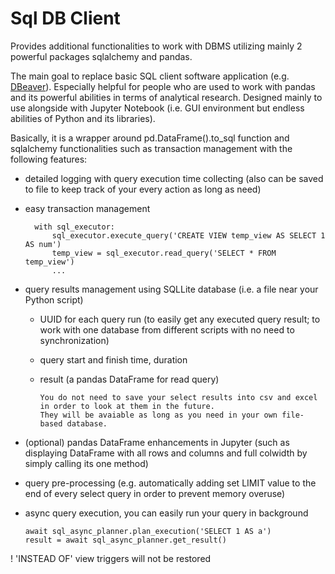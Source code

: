 # Sql DB Client

Provides additional functionalities to work with DBMS utilizing mainly 2 powerful packages sqlalchemy and pandas.

The main goal to replace basic SQL client software application (e.g. [DBeaver](https://en.wikipedia.org/wiki/DBeaver)).
Especially helpful for people who are used to work with pandas and its powerful abilities in terms of analytical research.
Designed mainly to use alongside with Jupyter Notebook (i.e. GUI environment but endless abilities of Python and its libraries).

Basically, it is a wrapper around pd.DataFrame().to_sql function and sqlalchemy functionalities such as transaction management
with the following features:
- detailed logging with query execution time collecting (also can be saved to file to keep track of your every action as long as need)
- easy transaction management 
        
        with sql_executor:
            sql_executor.execute_query('CREATE VIEW temp_view AS SELECT 1 AS num')
            temp_view = sql_executor.read_query('SELECT * FROM temp_view')
            ...
- query results management using SQLLite database (i.e. a file near your Python script)
  - UUID for each query run (to easily get any executed query result; to work with one database from different scripts with no need to synchronization)
  - query start and finish time, duration
  - result (a pandas DataFrame for read query)
  
        You do not need to save your select results into csv and excel in order to look at them in the future.
        They will be avaiable as long as you need in your own file-based database.
  
- (optional) pandas DataFrame enhancements in Jupyter (such as displaying DataFrame with all rows and columns and full colwidth by simply calling its one method)
- query pre-processing (e.g. automatically adding set LIMIT value to the end of every select query in order to prevent memory overuse)
- async query execution, you can easily run your query in background

      await sql_async_planner.plan_execution('SELECT 1 AS a')
      result = await sql_async_planner.get_result()



! 'INSTEAD OF' view triggers will not be restored